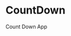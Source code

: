 # CountDown
 Count Down App
   
        
                                     
                             
                       
               
       
   
 
